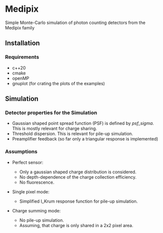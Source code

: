 # Medipix
Simple Monte-Carlo simulation of photon counting detectors from the Medipix family

## Installation

### Requirements
* c++20
* cmake
* openMP
* gnuplot (for crating the plots of the examples)

## Simulation

### Detector properties for the Simulation

* Gaussian shaped point spread function (PSF) is defined by *psf_sigma*. This is mostly relevant for charge sharing.
* Threshold dispersion. This is relevant for pile-up simulation. 
* Preamplifier feedback (so far only a triangular response is implemented)

### Assumptions

* Perfect sensor:
  * Only a gaussian shaped charge distribution is considered.
  * No depth-dependence of the charge collection efficiency.
  * No fluorescence.

* Single pixel mode:
  * Simplified I_Krum response function for pile-up simulation.

* Charge summing mode:
  * No pile-up simulation.
  * Assuming, that charge is only shared in a 2x2 pixel area.


